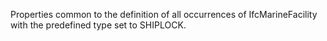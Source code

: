Properties common to the definition of all occurrences of IfcMarineFacility with the predefined type set to SHIPLOCK.
